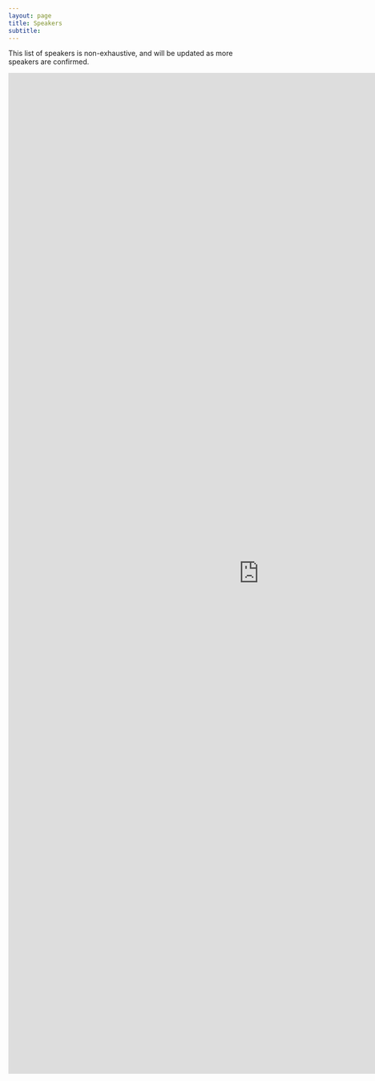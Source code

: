 ```yaml
---
layout: page
title: Speakers 
subtitle: 
---
```


This list of speakers is non-exhaustive, and will be updated as more speakers are confirmed.

<iframe src="https://cdn.rawgit.com/ashv-sandbox/ashv-sandbox.github.io/3bd6a750/speakers.html" frameborder="0" allowfullscreen width="1000" height="2000" align="left"></iframe>
